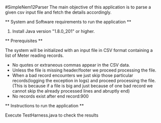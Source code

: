 #SimpleNem12Parser
The main objective of this application is to parse a given csv input file and fetch the details accordingly.

** System and Software requirements to run the application **
1. Install Java version "1.8.0_201" or higher.


** Prerequisites **

The system will be initialized with an input file in CSV format containing a list of Meter reading records.
* No quotes or extraneous commas appear in the CSV data.
* Unless the file is missing header/footer we proceed processing the file.
* When a bad record encounters we just skip those particular records(logging the exception in logs) and proceed processing the file.(This is because if a file is big and just because of one bad record we cannot skip the already processed lines and abruptly end)
* No records exist after end record:900

** Instructions to run the application **

Execute TestHarness.java to check the results

